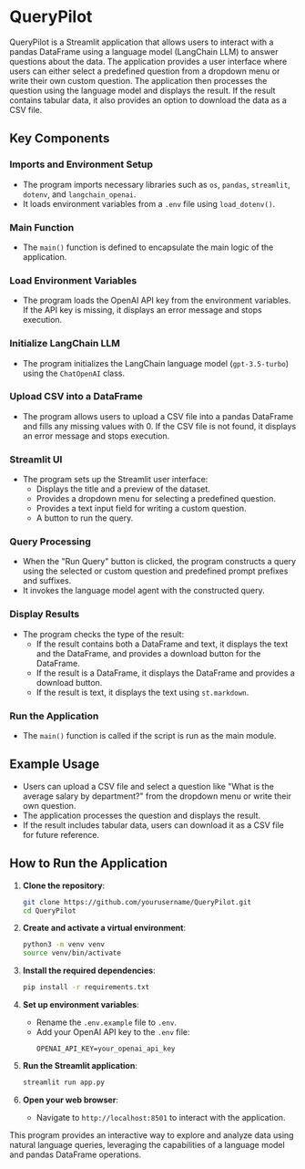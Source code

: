 # QueryPilot

QueryPilot is a Streamlit application that allows users to interact with a pandas DataFrame using a language model (LangChain LLM) to answer questions about the data. The application provides a user interface where users can either select a predefined question from a dropdown menu or write their own custom question. The application then processes the question using the language model and displays the result. If the result contains tabular data, it also provides an option to download the data as a CSV file.

## Key Components

### Imports and Environment Setup
- The program imports necessary libraries such as `os`, `pandas`, `streamlit`, `dotenv`, and `langchain_openai`.
- It loads environment variables from a `.env` file using `load_dotenv()`.

### Main Function
- The `main()` function is defined to encapsulate the main logic of the application.

### Load Environment Variables
- The program loads the OpenAI API key from the environment variables. If the API key is missing, it displays an error message and stops execution.

### Initialize LangChain LLM
- The program initializes the LangChain language model (`gpt-3.5-turbo`) using the `ChatOpenAI` class.

### Upload CSV into a DataFrame
- The program allows users to upload a CSV file into a pandas DataFrame and fills any missing values with 0. If the CSV file is not found, it displays an error message and stops execution.

### Streamlit UI
- The program sets up the Streamlit user interface:
  - Displays the title and a preview of the dataset.
  - Provides a dropdown menu for selecting a predefined question.
  - Provides a text input field for writing a custom question.
  - A button to run the query.

### Query Processing
- When the "Run Query" button is clicked, the program constructs a query using the selected or custom question and predefined prompt prefixes and suffixes.
- It invokes the language model agent with the constructed query.

### Display Results
- The program checks the type of the result:
  - If the result contains both a DataFrame and text, it displays the text and the DataFrame, and provides a download button for the DataFrame.
  - If the result is a DataFrame, it displays the DataFrame and provides a download button.
  - If the result is text, it displays the text using `st.markdown`.

### Run the Application
- The `main()` function is called if the script is run as the main module.

## Example Usage
- Users can upload a CSV file and select a question like "What is the average salary by department?" from the dropdown menu or write their own question.
- The application processes the question and displays the result.
- If the result includes tabular data, users can download it as a CSV file for future reference.

## How to Run the Application

1. **Clone the repository**:
    ```sh
    git clone https://github.com/yourusername/QueryPilot.git
    cd QueryPilot
    ```

2. **Create and activate a virtual environment**:
    ```sh
    python3 -m venv venv
    source venv/bin/activate
    ```

3. **Install the required dependencies**:
    ```sh
    pip install -r requirements.txt
    ```

4. **Set up environment variables**:
    - Rename the `.env.example` file to `.env`.
    - Add your OpenAI API key to the `.env` file:
      ```
      OPENAI_API_KEY=your_openai_api_key
      ```

5. **Run the Streamlit application**:
    ```sh
    streamlit run app.py
    ```

6. **Open your web browser**:
    - Navigate to `http://localhost:8501` to interact with the application.

This program provides an interactive way to explore and analyze data using natural language queries, leveraging the capabilities of a language model and pandas DataFrame operations.